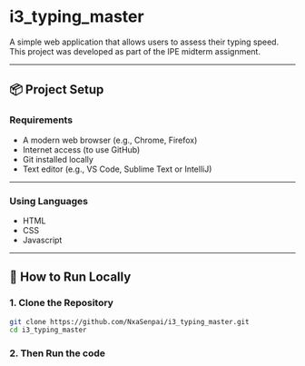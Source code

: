 # i3_typing_master

A simple web application that allows users to assess their typing speed. This project was developed as part of the IPE midterm assignment.

---

## 📦 Project Setup

### Requirements

- A modern web browser (e.g., Chrome, Firefox)
- Internet access (to use GitHub)
- Git installed locally
- Text editor (e.g., VS Code, Sublime Text or IntelliJ)

---

### Using Languages

- HTML
- CSS
- Javascript

---

## 🚀 How to Run Locally

### 1. Clone the Repository

```bash
git clone https://github.com/NxaSenpai/i3_typing_master.git
cd i3_typing_master
```

### 2. Then Run the code 

